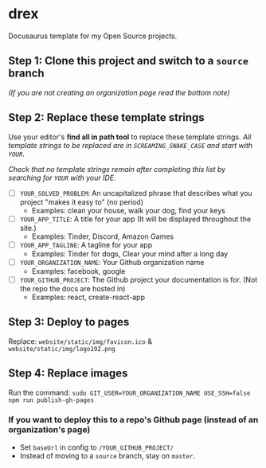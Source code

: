 # drex

Docusaurus template for my Open Source projects.

## Step 1: Clone this project and switch to a `source` branch

_(If you are not creating an organization page read the bottom note)_

## Step 2: Replace these template strings

Use your editor's **find all in path tool** to replace these template strings.
_All template strings to be replaced are in `SCREAMING_SNAKE_CASE` and start with `YOUR`._

_Check that no template strings remain after completing this list by searching for `YOUR` with your IDE._

- [ ] `YOUR_SOLVED_PROBLEM`: An uncapitalized phrase that describes what you project "makes it easy to" (no period)
  - Examples: clean your house, walk your dog, find your keys
- [ ] `YOUR_APP_TITLE`: A title for your app (It will be displayed throughout the site.)
  - Examples: Tinder, Discord, Amazon Games
- [ ] `YOUR_APP_TAGLINE`: A tagline for your app
  - Examples: Tinder for dogs, Clear your mind after a long day
- [ ] `YOUR_ORGANIZATION_NAME`: Your Github organization name
  - Examples: facebook, google
- [ ] `YOUR_GITHUB_PROJECT`: The Github project your documentation is for. (Not the repo the docs are hosted in)
  - Examples: react, create-react-app

## Step 3: Deploy to pages

Replace: `website/static/img/favicon.ico` & `website/static/img/logo192.png`

## Step 4: Replace images

Run the command: `sudo GIT_USER=YOUR_ORGANIZATION_NAME USE_SSH=false npm run publish-gh-pages`

### If you want to deploy this to a repo's Github page (instead of an organization's page)

- Set `baseUrl` in config to `/YOUR_GITHUB_PROJECT/`
- Instead of moving to a `source` branch, stay on `master`.
